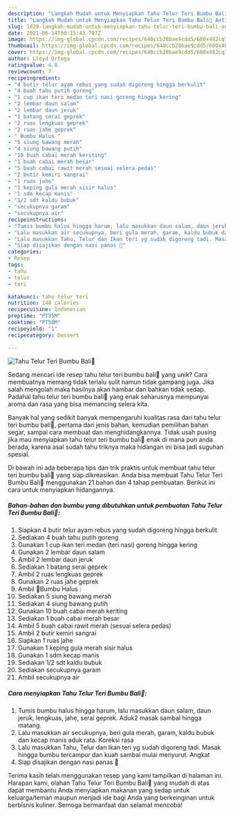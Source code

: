 ```yaml
---
description: "Langkah Mudah untuk Menyiapkan Tahu Telur Teri Bumbu Bali🍁 Anti Gagal"
title: "Langkah Mudah untuk Menyiapkan Tahu Telur Teri Bumbu Bali🍁 Anti Gagal"
slug: 1829-langkah-mudah-untuk-menyiapkan-tahu-telur-teri-bumbu-bali-anti-gagal
date: 2021-06-14T00:15:43.707Z
image: https://img-global.cpcdn.com/recipes/640ccb28bae9cdd5/680x482cq70/tahu-telur-teri-bumbu-bali-foto-resep-utama.jpg
thumbnail: https://img-global.cpcdn.com/recipes/640ccb28bae9cdd5/680x482cq70/tahu-telur-teri-bumbu-bali-foto-resep-utama.jpg
cover: https://img-global.cpcdn.com/recipes/640ccb28bae9cdd5/680x482cq70/tahu-telur-teri-bumbu-bali-foto-resep-utama.jpg
author: Lloyd Ortega
ratingvalue: 4.8
reviewcount: 7
recipeingredient:
- "4 butir telur ayam rebus yang sudah digoreng hingga berkulit"
- "4 buah tahu putih goreng"
- "1 cup ikan teri medan teri nasi goreng hingga kering"
- "2 lembar daun salam"
- "2 lembar daun jeruk"
- "1 batang serai geprek"
- "2 ruas lengkuas geprek"
- "2 ruas jahe geprek"
- " Bumbu Halus "
- "5 siung bawang merah"
- "4 siung bawang putih"
- "10 buah cabai merah keriting"
- "1 buah cabai merah besar"
- "5 buah cabai rawit merah sesuai selera pedas"
- "2 butir kemiri sangrai"
- "1 ruas jahe"
- "1 keping gula merah sisir halus"
- "1 sdm kecap manis"
- "1/2 sdt kaldu bubuk"
- "secukupnya garam"
- "secukupnya air"
recipeinstructions:
- "Tumis bumbu halus hingga harum, lalu masukkan daun salam, daun jeruk, lengkuas, jahe, serai geprek. Aduk2 masak sambal hingga matang."
- "Lalu masukkan air secukupnya, beri gula merah, garam, kaldu bubuk dan kecap manis aduk rata. Koreksi rasa"
- "Lalu masukkan Tahu, Telur dan Ikan teri yg sudah digoreng tadi. Masak hingga bumbu tercampur dan kuah sambal mulai menyurut. Angkat"
- "Siap disajikan dengan nasi panas 🍚"
categories:
- Resep
tags:
- tahu
- telur
- teri

katakunci: tahu telur teri 
nutrition: 148 calories
recipecuisine: Indonesian
preptime: "PT35M"
cooktime: "PT50M"
recipeyield: "1"
recipecategory: Dessert

---
```



![Tahu Telur Teri Bumbu Bali🍁](https://img-global.cpcdn.com/recipes/640ccb28bae9cdd5/680x482cq70/tahu-telur-teri-bumbu-bali-foto-resep-utama.jpg)

Sedang mencari ide resep tahu telur teri bumbu bali🍁 yang unik? Cara membuatnya memang tidak terlalu sulit namun tidak gampang juga. Jika salah mengolah maka hasilnya akan hambar dan bahkan tidak sedap. Padahal tahu telur teri bumbu bali🍁 yang enak seharusnya mempunyai aroma dan rasa yang bisa memancing selera kita.

Banyak hal yang sedikit banyak mempengaruhi kualitas rasa dari tahu telur teri bumbu bali🍁, pertama dari jenis bahan, kemudian pemilihan bahan segar, sampai cara membuat dan menghidangkannya. Tidak usah pusing jika mau menyiapkan tahu telur teri bumbu bali🍁 enak di mana pun anda berada, karena asal sudah tahu triknya maka hidangan ini bisa jadi suguhan spesial.




Di bawah ini ada beberapa tips dan trik praktis untuk membuat tahu telur teri bumbu bali🍁 yang siap dikreasikan. Anda bisa membuat Tahu Telur Teri Bumbu Bali🍁 menggunakan 21 bahan dan 4 tahap pembuatan. Berikut ini cara untuk menyiapkan hidangannya.

<!--inarticleads1-->

##### Bahan-bahan dan bumbu yang dibutuhkan untuk pembuatan Tahu Telur Teri Bumbu Bali🍁:

1. Siapkan 4 butir telur ayam rebus yang sudah digoreng hingga berkulit
1. Sediakan 4 buah tahu putih goreng
1. Gunakan 1 cup ikan teri medan (teri nasi) goreng hingga kering
1. Gunakan 2 lembar daun salam
1. Ambil 2 lembar daun jeruk
1. Sediakan 1 batang serai geprek
1. Ambil 2 ruas lengkuas geprek
1. Gunakan 2 ruas jahe geprek
1. Ambil  🍒Bumbu Halus :
1. Sediakan 5 siung bawang merah
1. Sediakan 4 siung bawang putih
1. Gunakan 10 buah cabai merah keriting
1. Sediakan 1 buah cabai merah besar
1. Ambil 5 buah cabai rawit merah (sesuai selera pedas)
1. Ambil 2 butir kemiri sangrai
1. Siapkan 1 ruas jahe
1. Gunakan 1 keping gula merah sisir halus
1. Gunakan 1 sdm kecap manis
1. Sediakan 1/2 sdt kaldu bubuk
1. Sediakan secukupnya garam
1. Ambil secukupnya air




<!--inarticleads2-->

##### Cara menyiapkan Tahu Telur Teri Bumbu Bali🍁:

1. Tumis bumbu halus hingga harum, lalu masukkan daun salam, daun jeruk, lengkuas, jahe, serai geprek. Aduk2 masak sambal hingga matang.
1. Lalu masukkan air secukupnya, beri gula merah, garam, kaldu bubuk dan kecap manis aduk rata. Koreksi rasa
1. Lalu masukkan Tahu, Telur dan Ikan teri yg sudah digoreng tadi. Masak hingga bumbu tercampur dan kuah sambal mulai menyurut. Angkat
1. Siap disajikan dengan nasi panas 🍚




Terima kasih telah menggunakan resep yang kami tampilkan di halaman ini. Harapan kami, olahan Tahu Telur Teri Bumbu Bali🍁 yang mudah di atas dapat membantu Anda menyiapkan makanan yang sedap untuk keluarga/teman maupun menjadi ide bagi Anda yang berkeinginan untuk berbisnis kuliner. Semoga bermanfaat dan selamat mencoba!
